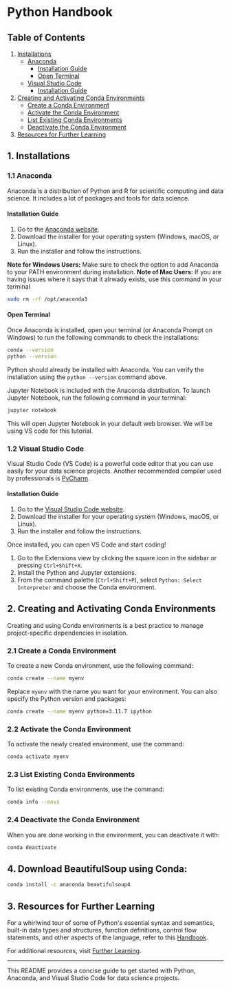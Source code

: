 # Python Handbook

## Table of Contents
1. [Installations](#1-installations)
   - [Anaconda](#11-anaconda)
     - [Installation Guide](#installation-guide)
     - [Open Terminal](#open-terminal)
   - [Visual Studio Code](#12-visual-studio-code)
     - [Installation Guide](#installation-guide-1)
2. [Creating and Activating Conda Environments](#2-creating-and-activating-conda-environments)
   - [Create a Conda Environment](#21-create-a-conda-environment)
   - [Activate the Conda Environment](#22-activate-the-conda-environment)
   - [List Existing Conda Environments](#23-list-existing-conda-environments)
   - [Deactivate the Conda Environment](#24-deactivate-the-conda-environment)
3. [Resources for Further Learning](#3-resources-for-further-learning)

## 1. Installations

### 1.1 Anaconda

Anaconda is a distribution of Python and R for scientific computing and data science. It includes a lot of packages and tools for data science.

#### Installation Guide

1. Go to the [Anaconda website](https://www.anaconda.com/products/distribution).
2. Download the installer for your operating system (Windows, macOS, or Linux).
3. Run the installer and follow the instructions.

**Note for Windows Users:** Make sure to check the option to add Anaconda to your PATH environment during installation.
**Note of Mac Users:** If you are having issues where it says that it alrwady exists, use this command in your terminal
```bash
sudo rm -rf /opt/anaconda3
```

#### Open Terminal

Once Anaconda is installed, open your terminal (or Anaconda Prompt on Windows) to run the following commands to check the installations:

```bash
conda --version
python --version
```


Python should already be installed with Anaconda. You can verify the installation using the `python --version` command above.

Jupyter Notebook is included with the Anaconda distribution. To launch Jupyter Notebook, run the following command in your terminal:

```bash
jupyter notebook
```

This will open Jupyter Notebook in your default web browser. We will be using VS code for this tutorial.

### 1.2 Visual Studio Code

Visual Studio Code (VS Code) is a powerful code editor that you can use easily for your data science projects. Another recommended compiler used by professionals is [PyCharm](https://www.jetbrains.com/pycharm/).

#### Installation Guide

1. Go to the [Visual Studio Code website](https://code.visualstudio.com/).
2. Download the installer for your operating system (Windows, macOS, or Linux).
3. Run the installer and follow the instructions.

Once installed, you can open VS Code and start coding!

1. Go to the Extensions view by clicking the square icon in the sidebar or pressing `Ctrl+Shift+X`.
2. Install the Python and Jupyter extensions.
3. From the command palette (`Ctrl+Shift+P`), select `Python: Select Interpreter` and choose the Conda environment.

## 2. Creating and Activating Conda Environments

Creating and using Conda environments is a best practice to manage project-specific dependencies in isolation.

### 2.1 Create a Conda Environment

To create a new Conda environment, use the following command:

```bash
conda create --name myenv
```

Replace `myenv` with the name you want for your environment. You can also specify the Python version and packages:

```bash
conda create --name myenv python=3.11.7 ipython
```

### 2.2 Activate the Conda Environment

To activate the newly created environment, use the command:

```bash
conda activate myenv
```

### 2.3 List Existing Conda Environments

To list existing Conda environments, use the command:

```bash
conda info --envs
```

### 2.4 Deactivate the Conda Environment

When you are done working in the environment, you can deactivate it with:

```bash
conda deactivate
```

## 4. Download BeautifulSoup using Conda:
```bash
conda install -c anaconda beautifulsoup4
```

## 3. Resources for Further Learning

For a whirlwind tour of some of Python's essential syntax and semantics, built-in data types and structures, function definitions, control flow statements, and other aspects of the language, refer to this [Handbook](https://nbviewer.org/github/bagrow/WhirlwindTourOfPython/blob/master/01-Introduction.ipynb).

For additional resources, visit [Further Learning](https://nbviewer.org/github/bagrow/WhirlwindTourOfPython/blob/master/18-Further-Resources.ipynb).

---

This README provides a concise guide to get started with Python, Anaconda, and Visual Studio Code for data science projects.
